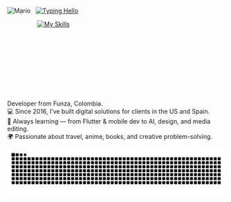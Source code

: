 <!-- Row: [ Mario | Column( Hello, Skills ) ] -->
<p>
  <!-- Mario on the left -->
  <img
    src="https://user-images.githubusercontent.com/74038190/225813708-98b745f2-7d22-48cf-9150-083f1b00d6c9.gif"
    height="200"
    align="left"
    alt="Mario"
  />

  <!-- a little gap -->


  <!-- Column: Hello on top -->
  &nbsp;&nbsp;
  <a href="https://git.io/typing-svg">
    <img
      src="https://readme-typing-svg.herokuapp.com?font=Fira+Code&duration=2000&pause=500&color=FF7F02&width=380&lines=-+Hello;I'm+Camilo"
      alt="Typing Hello"
    />
  </a>
  <br/>

  <!-- Column: Skills below -->
  &nbsp;&nbsp;&nbsp;
  <a href="https://skillicons.dev">
    <img
      src="https://skillicons.dev/icons?i=dart,flutter,kotlin,swift,aws,figma&perline=3"
      alt="My Skills"
    />
  </a>
</p>

<!-- Clear the wrap so later content doesn't flow beside Mario -->
<br clear="both"/>


Developer from Funza, Colombia.  
💻 Since 2016, I’ve built digital solutions for clients in the US and Spain.  
🌱 Always learning — from Flutter & mobile dev to AI, design, and media editing.  
🌍 Passionate about travel, anime, books, and creative problem-solving.  

<!--Snake-->
![Snake animation](https://github.com/Daditoidk/Daditoidk/blob/output/github-snake-dark.svg)
